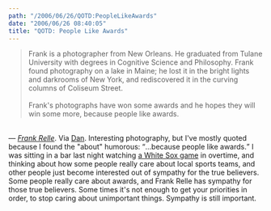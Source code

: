```yaml
---
path: "/2006/06/26/QOTD:PeopleLikeAwards" 
date: "2006/06/26 08:40:05" 
title: "QOTD: People Like Awards" 
---
```

<blockquote>Frank is a photographer from New Orleans. He graduated from Tulane University with degrees in Cognitive Science and Philosophy. Frank found photography on a lake in Maine; he lost it in the bright lights and darkrooms of New York, and rediscovered it in the curving columns of Coliseum Street.<br /><br>Frank's photographs have won some awards and he hopes they will win some more, because people like awards.</blockquote><br>&#8212; <a href="http://www.frankrelle.com/index.cfm"><cite>Frank Relle</cite></a>. Via <a href="http://bookowl.blogspot.com/2006/06/little-art-little-soccer.html">Dan</a>. Interesting photography, but I've mostly quoted because I found the "about" humorous: <q>&#8230;because people like awards.</q> I was sitting in a bar last night watching <a href="http://www.mercurynews.com/mld/mercurynews/sports/baseball/mlb/oakland_athletics/14903839.htm">a White Sox game</a> in overtime, and thinking about how some people really care about local sports teams, and other people just become interested out of sympathy for the true believers. Some people really care about awards, and Frank Relle has sympathy for those true believers. Some times it's not enough to get your priorities in order, to stop caring about unimportant things. Sympathy is still important.